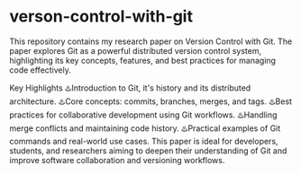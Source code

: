 # verson-control-with-git
This repository contains my research paper on Version Control with Git. The paper explores Git as a powerful distributed version control system, highlighting its key concepts, features, and best practices for managing code effectively.

Key Highlights
♨️Introduction to Git, it's history and its distributed architecture.
♨️Core concepts: commits, branches, merges, and tags.
♨️Best practices for collaborative development using Git workflows.
♨️Handling merge conflicts and maintaining code history.
♨️Practical examples of Git commands and real-world use cases.
This paper is ideal for developers, students, and researchers aiming to deepen their understanding of Git and improve software collaboration and versioning workflows.
